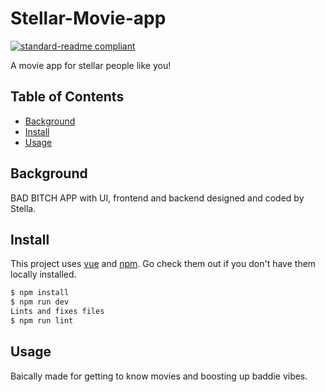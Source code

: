 # Stellar-Movie-app

[![standard-readme compliant](https://img.shields.io/badge/readme%20style-standard-brightgreen.svg?style=flat-square)](https://github.com/RichardLitt/standard-readme)

A movie app for stellar people like you!

## Table of Contents

- [Background](#background)
- [Install](#install)
- [Usage](#usage)

## Background

BAD BITCH APP with UI, frontend and backend designed and coded by Stella.

## Install

This project uses [vue](https://vuejs.org/) and [npm](https://npmjs.com). Go check them out if you don't have them locally installed.

```sh
$ npm install
$ npm run dev
Lints and fixes files
$ npm run lint

```

## Usage

Baically made for getting to know movies and boosting up baddie vibes. 
